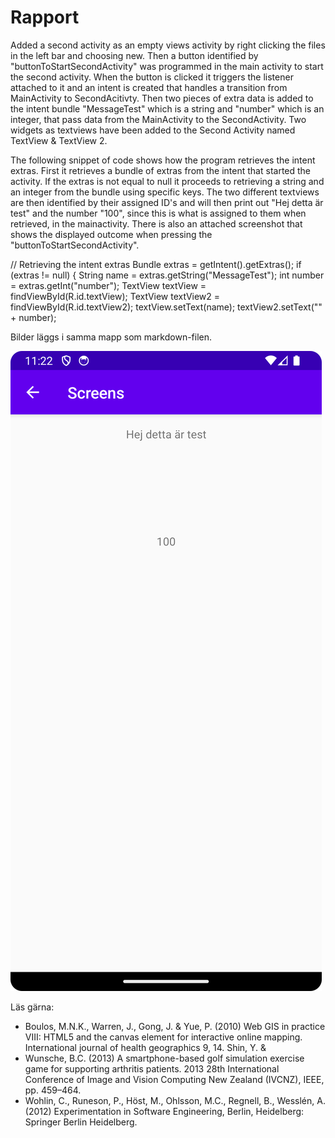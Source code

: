 
# Rapport

Added a second activity as an empty views activity by right clicking the files in the left bar and choosing new. Then a button identified by 
"buttonToStartSecondActivity" was programmed in the main activity to start the second activity. When the button is clicked it triggers the
listener attached to it and an intent is created that handles a transition from MainActivity to SecondAcitivty. Then two pieces of extra data is added to the intent bundle
"MessageTest" which is a string and "number" which is an integer, that pass data from the MainActivity to the SecondActivity. Two widgets as textviews have been added
to the Second Activity named TextView & TextView 2. 

The following snippet of code shows how the program retrieves the intent extras. First it retrieves a bundle of extras from the intent that started the activity.
If the extras is not equal to null it proceeds to retrieving a string and an integer from the bundle using specific keys. The two different textviews are then identified
by their assigned ID's and will then print out "Hej detta är test" and the number "100", since this is what is assigned to them when retrieved, in the mainactivity.
There is also an attached screenshot that shows the displayed outcome when pressing the "buttonToStartSecondActivity".

// Retrieving the intent extras
Bundle extras = getIntent().getExtras();
if (extras != null) {
String name = extras.getString("MessageTest");
int number = extras.getInt("number");
TextView textView = findViewById(R.id.textView);
TextView textView2 = findViewById(R.id.textView2);
textView.setText(name);
textView2.setText("" + number);


Bilder läggs i samma mapp som markdown-filen.

![](Screenshot_Screens2.png)


Läs gärna:

- Boulos, M.N.K., Warren, J., Gong, J. & Yue, P. (2010) Web GIS in practice VIII: HTML5 and the canvas element for interactive online mapping. International journal of health geographics 9, 14. Shin, Y. &
- Wunsche, B.C. (2013) A smartphone-based golf simulation exercise game for supporting arthritis patients. 2013 28th International Conference of Image and Vision Computing New Zealand (IVCNZ), IEEE, pp. 459–464.
- Wohlin, C., Runeson, P., Höst, M., Ohlsson, M.C., Regnell, B., Wesslén, A. (2012) Experimentation in Software Engineering, Berlin, Heidelberg: Springer Berlin Heidelberg.
